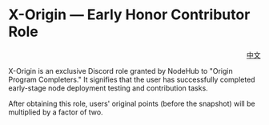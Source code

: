 # X-Origin — Early Honor Contributor Role

<p align="right"><a href="https://docs.node-x.xyz/chan-pin-shou-ce/nodehub/zao-qi-rong-yao-gong-xian-zhe-jue-se-xorigin">中文</a></p>

X-Origin is an exclusive Discord role granted by NodeHub to "Origin Program Completers." It signifies that the user has successfully completed early-stage node deployment testing and contribution tasks.



After obtaining this role, users' original points (before the snapshot) will be multiplied by a factor of two.
